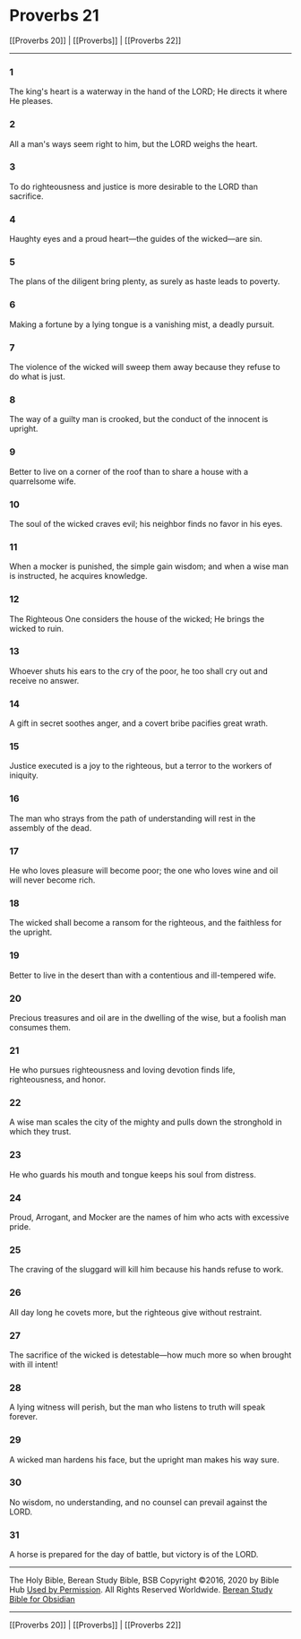# Proverbs 21

[[Proverbs 20]] | [[Proverbs]] | [[Proverbs 22]]

---

### 1
The king's heart is a waterway in the hand of the LORD; He directs it where He pleases.

### 2
All a man's ways seem right to him, but the LORD weighs the heart.

### 3
To do righteousness and justice is more desirable to the LORD than sacrifice.

### 4
Haughty eyes and a proud heart—the guides of the wicked—are sin.

### 5
The plans of the diligent bring plenty, as surely as haste leads to poverty.

### 6
Making a fortune by a lying tongue is a vanishing mist, a deadly pursuit.

### 7
The violence of the wicked will sweep them away because they refuse to do what is just.

### 8
The way of a guilty man is crooked, but the conduct of the innocent is upright.

### 9
Better to live on a corner of the roof than to share a house with a quarrelsome wife.

### 10
The soul of the wicked craves evil; his neighbor finds no favor in his eyes.

### 11
When a mocker is punished, the simple gain wisdom; and when a wise man is instructed, he acquires knowledge.

### 12
The Righteous One considers the house of the wicked; He brings the wicked to ruin.

### 13
Whoever shuts his ears to the cry of the poor, he too shall cry out and receive no answer.

### 14
A gift in secret soothes anger, and a covert bribe pacifies great wrath.

### 15
Justice executed is a joy to the righteous, but a terror to the workers of iniquity.

### 16
The man who strays from the path of understanding will rest in the assembly of the dead.

### 17
He who loves pleasure will become poor; the one who loves wine and oil will never become rich.

### 18
The wicked shall become a ransom for the righteous, and the faithless for the upright.

### 19
Better to live in the desert than with a contentious and ill-tempered wife.

### 20
Precious treasures and oil are in the dwelling of the wise, but a foolish man consumes them.

### 21
He who pursues righteousness and loving devotion finds life, righteousness, and honor.

### 22
A wise man scales the city of the mighty and pulls down the stronghold in which they trust.

### 23
He who guards his mouth and tongue keeps his soul from distress.

### 24
Proud, Arrogant, and Mocker are the names of him who acts with excessive pride.

### 25
The craving of the sluggard will kill him because his hands refuse to work.

### 26
All day long he covets more, but the righteous give without restraint.

### 27
The sacrifice of the wicked is detestable—how much more so when brought with ill intent!

### 28
A lying witness will perish, but the man who listens to truth will speak forever.

### 29
A wicked man hardens his face, but the upright man makes his way sure.

### 30
No wisdom, no understanding, and no counsel can prevail against the LORD.

### 31
A horse is prepared for the day of battle, but victory is of the LORD.

---

The Holy Bible, Berean Study Bible, BSB
Copyright ©2016, 2020 by Bible Hub
[Used by Permission](https://berean.bible/terms.htm). All Rights Reserved Worldwide.
[Berean Study Bible for Obsidian](https://github.com/gapmiss/berean-study-bible-for-obsidian)

---

[[Proverbs 20]] | [[Proverbs]] | [[Proverbs 22]]

